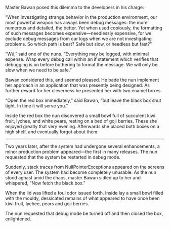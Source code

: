 Master Bawan posed this dilemma to the developers
in his charge:

“When investigating strange behavior in the production
environment, our most powerful weapon has always been debug
messages: the more numerous and detailed, the better.  Yet
when used copiously, the formatting of such messages becomes
expensive—needlessly expensive, for we exclude debug
messages from our logs when we are not 
investigating problems.  So which path is best?  Safe but
slow, or heedless but fast?”

“Wú,” said one of the nuns.  “Everything may be
logged, with minimal expense.  Wrap every debug call
within an if statement which verifies that debugging is on
before bothering to format the message.  We will only be
slow when we need to be safe.”

Bawan considered this, and seemed pleased.
He bade the nun implement her approach in an application
that was presently being designed.  As further reward for
her cleverness he presented her with two enamel boxes.

“Open the red box immediately,” said Bawan, “but leave the
black box shut tight.  In time it will serve you.”

Inside the red box the nun discovered a small bowl full of
succulent kiwi fruit, lychee, and white pears, resting on a
bed of goji berries.  These she enjoyed greatly that
very evening.  Afterwards she placed both boxes on a high
shelf, and eventually forgot about them.

----------

Two years later, after the system had undergone several
enhancements, a minor production problem appeared—the first in many releases.  The nun requested that the
system be restarted in debug mode.

Suddenly, stack traces from NullPointerExceptions appeared
on the screens of every user.  The system had become completely
unusable.  As the nun stood aghast amid the chaos,
master Bawan sidled up to her and whispered, “Now fetch the
black box.”

When the lid was lifted a foul odor issued forth.  Inside
lay a small bowl filled with the mouldy, dessicated remains
of what appeared to have once been kiwi fruit, lychee, pears and
goji berries.

The nun requested that debug mode be turned off
and then closed the box, enlightened.
